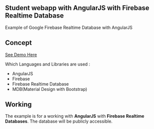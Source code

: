 ## Student webapp with AngularJS with Firebase Realtime Database
Example of Google Firebase Realtime Database with AngularJS

## Concept

[See Demo Here](http://www.designmart.000webhostapp.com/angularfireDemo/)

Which Languages and Libraries are used :

- AngularJS
- Firebase
- Firebase Realtime Database
- MDB(Material Design with Bootstrap)

## Working

The example is for a working with **AngularJS** with **Firebase Realtime Databases**.
The database will be publicly accessible.

